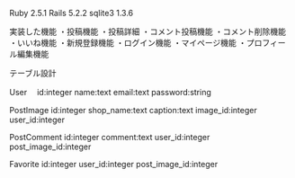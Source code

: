 Ruby 2.5.1
Rails 5.2.2
sqlite3 1.3.6

実装した機能
・投稿機能
・投稿詳細
・コメント投稿機能
・コメント削除機能
・いいね機能
・新規登録機能
・ログイン機能
・マイページ機能
・プロフィール編集機能


テーブル設計

User
　id:integer
  name:text
  email:text
  password:string
  
PostImage
  id:integer
  shop_name:text
  caption:text
  image_id:integer
  user_id:integer

PostComment
  id:integer
  comment:text
  user_id:integer
  post_image_id:integer
  
Favorite
  id:integer
  user_id:integer
  post_image_id:integer
  

